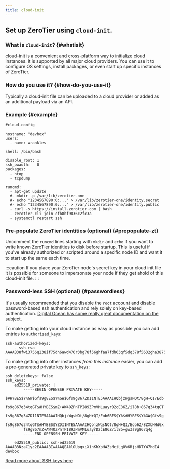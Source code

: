 ```yaml
---
title: cloud-init
---
```


## Set up ZeroTier using `cloud-init`.

### What is `cloud-init`? {#whatisit}

cloud-init is a convenient and cross-platform way to initialize cloud instances. It is supported by all major cloud providers. You can use it to configure OS settings, install packages, or even start up specific instances of ZeroTier.

### How do you use it? {#how-do-you-use-it}

Typically a cloud-init file can be uploaded to a cloud provider or added as an additional payload via an API.

### Example {#example}

```
#cloud-config

hostname: "devbox"
users:
  - name: wrankles

shell: /bin/bash

disable_root: 1
ssh_pwauth:   0
packages:
  - htop
  - tcpdump

runcmd:
  - apt-get update
  #- mkdir -p /var/lib/zerotier-one
  #- echo "1234567890:0:..." > /var/lib/zerotier-one/identity.secret
  #- echo "1234567890:0:..." > /var/lib/zerotier-one/identity.public
  - curl -s https://install.zerotier.com | bash
  - zerotier-cli join cfb8bf9836c2fc3a
  - systemctl restart ssh
```

### Pre-populate ZeroTier identities (optional) {#prepopulate-zt}

Uncomment the `runcmd` lines starting with `mkdir` and `echo` if you want to write known ZeroTier identities to disk before startup. This is useful if you've already authorized or scripted around a specific node ID and want it to start up the same each time.

:::caution
If you place your ZeroTier node's secret key in your cloud init file it is possible for someone to impersonate your node if they get ahold of this cloud-init file.
:::

### Password-less SSH (optional) {#passwordless}

It's usually recommended that you disable the `root` account and disable password-based ssh authentication and rely solely on key-based authentication. [Digital Ocean has some really great documentation on the subject](https://www.digitalocean.com/community/tutorials/how-to-use-cloud-config-for-your-initial-server-setup).

To make getting into your cloud instance as easy as possible you can add entries to `authorized_keys`:

```
ssh-authorized-keys:
    - ssh-rsa AAAAB38fwi3756q238if75dh6awd476r3bg78f56ghfaa7fdh63qf5dq378f5632gha3875j3f498da7hfhjkfawejtfsktfr89ew4jftsjrf8t9rhg7tjser8tsre7yjgvased89rfdcsh67rewhg8tq7tsge546w4
```

To make getting into other instances *from this instance* easier, you can add a pre-generated private key to `ssh_keys`:

```
ssh_deletekeys: false
ssh_keys:
    ed25519_private: |
        -----BEGIN OPENSSH PRIVATE KEY-----
        $#HYBES$Y%GW$Gfs9g8ES$Y%GW$Gfs9g867ZDI1NTE5AAAAIHQbjzWgsNOt/8gH+QI/Eob
        fs9g867q34tqGT$#HYBES$mZ+AW4OZPnTPI89ZPmVMLuayrD2cE86Z/il8b+867q34tqGT
        fs9g867q34ZDI1NTE5AAAAIHQbjzWgsNOt/8gH+QI/Eob6BES$Y%$#HYBES$Y%GW$Gfs9g
        fs9g867q34tqGT$#HYBES$YZDI1NTE5AAAAIHQbjzWgsNOt/8gH+QI/Eob6Z/8ZXbHHdGx
        fs9g867mZ+AW4OZPnTPI89ZPmVMLuayrD2cE86Z/il8b+gw3s9g867q4g
        -----END OPENSSH PRIVATE KEY-----

    ed25519_public: ssh-ed25519 AAAAB3NzaC1yc2EAAAABIwAAAQEAklOUpqxiX1nKhXpHAZsMciLq8V6RjsHDTYW7hdI4 devbox
```

[Read more about SSH keys here](https://wiki.archlinux.org/title/SSH_keys)
